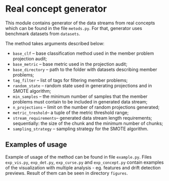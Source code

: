 # Real concept generator

This module contains generator of the data streams from real concepts which can be found in the file `metods.py`. For that, generator uses benchmark datasets from `datasets`.

The method takes arguments described below:
- `base_clf` – base classification method used in the member problem projection audit;
- `base_metric` – base metric used in the projection audit;
- `base_directory` – path to the folder with datasets describing member problems;
- `tag_filter` – list of tags for filtering member problems;
- `random_state` – random state used in generating projections and in SMOTE algorithm;
- `min_samples` – the minimum number of samples that the member problems must contain to be included in generated data stream;
- `n_projections` – limit on the number of random projections generated;
- `metric_treshold`– a tuple of the metric threshold range;
- `stream_requirements`– generated data stream length requirements; sequentially: the size of the chunk and the minimum number of chunks;
- `sampling_strategy` – sampling strategy for the SMOTE algorithm.

## Examples of usage

Example of usage of the method can be found in file `example.py`. Files `exp_vis.py`, `exp_det.py`, `exp_curse.py` and `exp_concept.py` contain examples of the visualization with multiple analysis - eg. features and drift detection previews. Result of them can be seen in directory `figures`.
